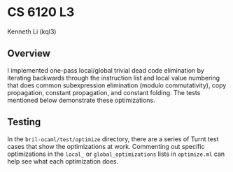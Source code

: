 # CS 6120 L3

Kenneth Li (kql3)

## Overview

I implemented one-pass local/global trivial dead code elimination by iterating backwards through the instruction list and local value numbering that does common subexpression elimination (modulo commutativity), copy propagation, constant propagation, and constant folding. The tests mentioned below demonstrate these optimizations.

## Testing

In the `bril-ocaml/test/optimize` directory, there are a series of Turnt test cases that show the optimizations at work. Commenting out specific optimizations in the `local_` or `global_optimizations` lists in `optimize.ml` can help see what each optimization does. 
